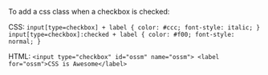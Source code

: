 To add a css class when a checkbox is checked:

CSS:
`input[type=checkbox] + label {
  color: #ccc;
  font-style: italic;
}
input[type=checkbox]:checked + label {
  color: #f00;
  font-style: normal;
} `

HTML:
`<input type="checkbox" id="ossm" name="ossm">
<label for="ossm">CSS is Awesome</label> `
